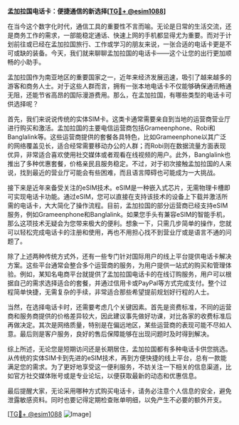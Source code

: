**孟加拉国电话卡：便捷通信的新选择[[TG💪+ @esim1088](https://t.me/s/esim1088)]**

在当今这个数字化时代，通信工具的重要性不言而喻。无论是日常的生活交流，还是商务工作的需求，一部能稳定通话、快速上网的手机都显得尤为重要。而对于计划前往或已经在孟加拉国旅行、工作或学习的朋友来说，一张合适的电话卡更是不可或缺的装备。今天，我们就来聊聊孟加拉国的电话卡——这个让您的出行更加顺畅的小助手。

孟加拉国作为南亚地区的重要国家之一，近年来经济发展迅速，吸引了越来越多的游客和商务人士。对于这些人群而言，拥有一张本地电话卡不仅能够确保通讯畅通无阻，还能节省高昂的国际漫游费用。那么，在孟加拉国，有哪些类型的电话卡可供选择呢？

首先，我们来说说传统的实体SIM卡。这类卡通常需要亲自到当地的运营商营业厅进行购买和激活。孟加拉国的主要电信运营商包括Grameenphone、Robi和Banglalink等。这些运营商提供的套餐各具特色，比如Grameenphone以其广泛的网络覆盖见长，适合经常需要移动办公的人群；而Robi则在数据流量方面表现优异，非常适合喜欢使用社交媒体或者观看在线视频的用户。此外，Banglalink也推出了多种优惠套餐，价格亲民且服务稳定。不过，对于初次接触孟加拉国的人来说，找到最近的营业厅可能会有些困难，而且语言障碍也可能成为一大挑战。

接下来是近年来备受关注的eSIM技术。eSIM是一种嵌入式芯片，无需物理卡槽即可实现电话卡功能。通过eSIM，您可以直接在支持该技术的设备上下载并激活所需的电话卡，大大简化了操作流程。目前，孟加拉国的部分运营商已经支持eSIM服务，例如Grameenphone和Banglalink。如果您手头有兼容eSIM的智能手机，那么这项技术无疑会为您带来极大的便利。想象一下，只需几步简单的操作，您就可以轻松完成电话卡的注册和使用，再也不用担心找不到营业厅或是语言不通的问题了。

除了上述两种传统方式外，还有一些专门针对国际用户的线上平台提供电话卡解决方案。这些平台通常会整合多个运营商的服务，为用户提供一站式的购买和管理体验。例如，某知名电商平台就提供了孟加拉国电话卡的在线订购服务，用户可以根据自己的需求选择适合的套餐，并通过信用卡或PayPal等方式完成支付。整个过程简单快捷，无需复杂的手续，非常适合那些希望提前规划好行程的人士。

当然，在选择电话卡时，还需要考虑几个关键因素。首先是资费标准，不同的运营商和服务商提供的价格差异较大，因此建议事先做好功课，对比各家的收费标准后再做决定。其次是网络质量，特别是在偏远地区，某些运营商的表现可能不尽如人意。最后则是客户服务，良好的售后保障能够在出现问题时及时得到解决。

综上所述，无论您是短期访问还是长期居住，孟加拉国都有多种电话卡供您挑选。从传统的实体SIM卡到先进的eSIM技术，再到方便快捷的线上平台，总有一款能满足您的需求。为了更好地享受这一便利服务，不妨关注一下相关的信息渠道，比如官方社交媒体账号或是专业论坛，以便获取最新的动态和优惠信息。

最后提醒大家，无论采用哪种方式购买电话卡，请务必注意个人信息的安全，避免泄露敏感资料。同时也要记得定期检查账单明细，以免产生不必要的额外开支。

[[TG💪+ @esim1088](https://t.me/s/esim1088) ![Image](https://i.postimg.cc/4NQfJmqS/Snipaste-2025-05-13-00-14-12.png)]
